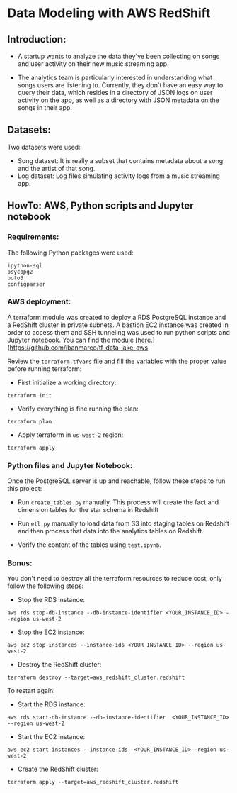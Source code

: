 # Data Modeling with AWS RedShift

## Introduction:

* A startup wants to analyze the data they've been collecting on songs and user activity on their new music streaming app.

* The analytics team is particularly interested in understanding what songs users are listening to. Currently, they don't have an easy way to query their data, which resides in a directory of JSON logs on user activity on the app, as well as a directory with JSON metadata on the songs in their app.

## Datasets:

Two datasets were used:

* Song dataset: It is really a subset that contains metadata about a song and the artist of that song.
* Log dataset: Log files simulating activity logs from a music streaming app.


## HowTo: AWS, Python scripts and Jupyter notebook

### Requirements:

The following Python packages were used:
```
ipython-sql
psycopg2
boto3
configparser

```

### AWS deployment:

A terraform module was created to deploy a RDS PostgreSQL instance and a RedShift cluster in private subnets. A bastion EC2 instance was created in order to access them and SSH tunneling was used to run python scripts and Jupyter notebook. You can find the module [here.](https://github.com/ibanmarco/tf-data-lake-aws

Review the `terraform.tfvars` file and fill the variables with the proper value before running terraform:

* First initialize a working directory:
```
terraform init
```

* Verify everything is fine running the plan:
```
terraform plan
```

* Apply terraform in `us-west-2` region:
```
terraform apply
```


### Python files and Jupyter Notebook:

Once the PostgreSQL server is up and reachable, follow these steps to run this project:

* Run `create_tables.py` manually. This process will create the fact and dimension tables for the star schema in Redshift

* Run `etl.py` manually to load data from S3 into staging tables on Redshift and then process that data into the analytics tables on Redshift.

* Verify the content of the tables using `test.ipynb`.


### Bonus:

You don't need to destroy all the terraform resources to reduce cost, only follow the following steps:

* Stop the RDS instance:
```
aws rds stop-db-instance --db-instance-identifier <YOUR_INSTANCE_ID> --region us-west-2
```

* Stop the EC2 instance:
```
aws ec2 stop-instances --instance-ids <YOUR_INSTANCE_ID> --region us-west-2
```

* Destroy the RedShift cluster:
```
terraform destroy --target=aws_redshift_cluster.redshift
```


To restart again:

* Start the RDS instance:
```
aws rds start-db-instance --db-instance-identifier  <YOUR_INSTANCE_ID> --region us-west-2
```

* Start the EC2 instance:
```
aws ec2 start-instances --instance-ids  <YOUR_INSTANCE_ID>--region us-west-2
```

* Create the RedShift cluster:
```
terraform apply --target=aws_redshift_cluster.redshift
```
